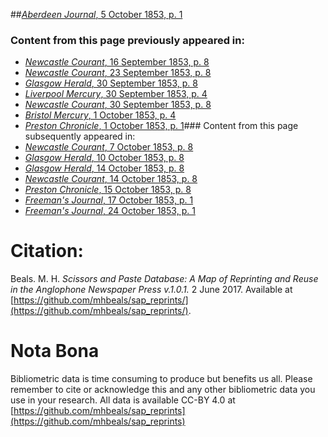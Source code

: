 ##[*Aberdeen Journal*, 5 October 1853, p. 1](https://mhbeals.github.io/sap_html/Aberdeen-Journal/Aberdeen-Journal-5-October-1853-p-1)

### Content from this page previously appeared in:
+ [*Newcastle Courant*, 16 September 1853, p. 8](https://mhbeals.github.io/sap_html/Newcastle-Courant/Newcastle-Courant-16-September-1853-p-8)
+ [*Newcastle Courant*, 23 September 1853, p. 8](https://mhbeals.github.io/sap_html/Newcastle-Courant/Newcastle-Courant-23-September-1853-p-8)
+ [*Glasgow Herald*, 30 September 1853, p. 8](https://mhbeals.github.io/sap_html/Glasgow-Herald/Glasgow-Herald-30-September-1853-p-8)
+ [*Liverpool Mercury*, 30 September 1853, p. 4](https://mhbeals.github.io/sap_html/Liverpool-Mercury/Liverpool-Mercury-30-September-1853-p-4)
+ [*Newcastle Courant*, 30 September 1853, p. 8](https://mhbeals.github.io/sap_html/Newcastle-Courant/Newcastle-Courant-30-September-1853-p-8)
+ [*Bristol Mercury*, 1 October 1853, p. 4](https://mhbeals.github.io/sap_html/Bristol-Mercury/Bristol-Mercury-1-October-1853-p-4)
+ [*Preston Chronicle*, 1 October 1853, p. 1](https://mhbeals.github.io/sap_html/Preston-Chronicle/Preston-Chronicle-1-October-1853-p-1)### Content from this page subsequently appeared in:
+ [*Newcastle Courant*, 7 October 1853, p. 8](https://mhbeals.github.io/sap_html/Newcastle-Courant/Newcastle-Courant-7-October-1853-p-8)
+ [*Glasgow Herald*, 10 October 1853, p. 8](https://mhbeals.github.io/sap_html/Glasgow-Herald/Glasgow-Herald-10-October-1853-p-8)
+ [*Glasgow Herald*, 14 October 1853, p. 8](https://mhbeals.github.io/sap_html/Glasgow-Herald/Glasgow-Herald-14-October-1853-p-8)
+ [*Newcastle Courant*, 14 October 1853, p. 8](https://mhbeals.github.io/sap_html/Newcastle-Courant/Newcastle-Courant-14-October-1853-p-8)
+ [*Preston Chronicle*, 15 October 1853, p. 8](https://mhbeals.github.io/sap_html/Preston-Chronicle/Preston-Chronicle-15-October-1853-p-8)
+ [*Freeman's Journal*, 17 October 1853, p. 1](https://mhbeals.github.io/sap_html/Freeman's-Journal/Freeman's-Journal-17-October-1853-p-1)
+ [*Freeman's Journal*, 24 October 1853, p. 1](https://mhbeals.github.io/sap_html/Freeman's-Journal/Freeman's-Journal-24-October-1853-p-1)
                    
# Citation: 

Beals. M. H. *Scissors and Paste Database: A Map of Reprinting and Reuse in the Anglophone Newspaper Press v.1.0.1.* 2 June 2017. Available at [https://github.com/mhbeals/sap_reprints/](https://github.com/mhbeals/sap_reprints/). 
                    
# Nota Bona

Bibliometric data is time consuming to produce but benefits us all. Please remember to cite or acknowledge this and any other bibliometric data you use in your research. All data is available CC-BY 4.0 at [https://github.com/mhbeals/sap_reprints](https://github.com/mhbeals/sap_reprints)